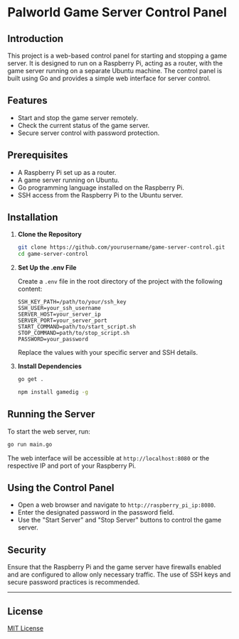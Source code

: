 # Palworld Game Server Control Panel

## Introduction

This project is a web-based control panel for starting and stopping a game server. It is designed to run on a Raspberry Pi, acting as a router, with the game server running on a separate Ubuntu machine. The control panel is built using Go and provides a simple web interface for server control.

## Features

- Start and stop the game server remotely.
- Check the current status of the game server.
- Secure server control with password protection.

## Prerequisites

- A Raspberry Pi set up as a router.
- A game server running on Ubuntu.
- Go programming language installed on the Raspberry Pi.
- SSH access from the Raspberry Pi to the Ubuntu server.

## Installation

1. **Clone the Repository**

   ```bash
   git clone https://github.com/yourusername/game-server-control.git
   cd game-server-control
   ```

2. **Set Up the .env File**

   Create a `.env` file in the root directory of the project with the following content:

   ```
   SSH_KEY_PATH=/path/to/your/ssh_key
   SSH_USER=your_ssh_username
   SERVER_HOST=your_server_ip
   SERVER_PORT=your_server_port
   START_COMMAND=path/to/start_script.sh
   STOP_COMMAND=path/to/stop_script.sh
   PASSWORD=your_password
   ```

   Replace the values with your specific server and SSH details.

3. **Install Dependencies**

   ```bash
   go get .
   ```

   ```bash
   npm install gamedig -g
   ```

## Running the Server

To start the web server, run:

```bash
go run main.go
```

The web interface will be accessible at `http://localhost:8080` or the respective IP and port of your Raspberry Pi.

## Using the Control Panel

- Open a web browser and navigate to `http://raspberry_pi_ip:8080`.
- Enter the designated password in the password field.
- Use the "Start Server" and "Stop Server" buttons to control the game server.

## Security

Ensure that the Raspberry Pi and the game server have firewalls enabled and are configured to allow only necessary traffic. The use of SSH keys and secure password practices is recommended.

---

## License

[MIT License](LICENSE)

